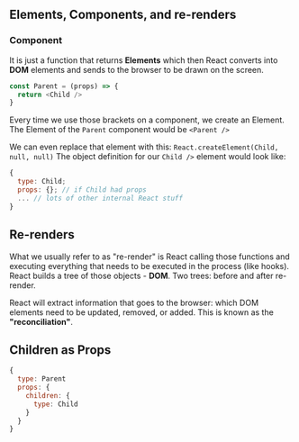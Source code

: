## Elements, Components, and re-renders

### Component

It is just a function that returns **Elements** which then React converts into **DOM** elements and sends to the browser to be drawn on the screen.

```js
const Parent = (props) => {
  return <Child />
}
```

Every time we use those brackets on a component, we create an Element. The Element of the `Parent` component would be `<Parent />`

We can even replace that element with this: 
`React.createElement(Child, null, null)`
The object definition for our `Child />` element would look like:
```js
{
  type: Child;
  props: {}; // if Child had props
  ... // lots of other internal React stuff
}
```

## Re-renders

What we usually refer to as "re-render" is React calling those functions and executing everything that needs to be executed in the process (like hooks). React builds a tree of those objects - **DOM**. Two trees: before and after re-render.

React will extract information that goes to the browser: which DOM elements need to be updated, removed, or added. This is known as the **"reconciliation"**.

## Children as Props

```js
{
  type: Parent
  props: {
    children: {
      type: Child
    }
  }
}
```
